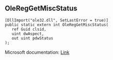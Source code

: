 ## OleRegGetMiscStatus

```
[DllImport("ole32.dll", SetLastError = true)]
public static extern int OleRegGetMiscStatus(
   ref Guid clsid,
   uint dwAspect,
   out uint pdwStatus
);
```

Microsoft documentation: [Link](https://docs.microsoft.com/en-us/windows/win32/api/ole2/nf-ole2-olereggetmiscstatus)
